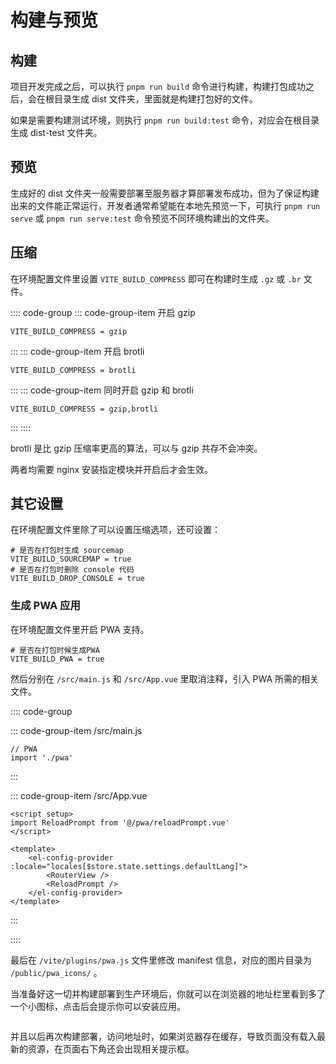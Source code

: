 # 构建与预览

## 构建

项目开发完成之后，可以执行 `pnpm run build` 命令进行构建，构建打包成功之后，会在根目录生成 dist 文件夹，里面就是构建打包好的文件。

如果是需要构建测试环境，则执行 `pnpm run build:test` 命令，对应会在根目录生成 dist-test 文件夹。

## 预览

生成好的 dist 文件夹一般需要部署至服务器才算部署发布成功，但为了保证构建出来的文件能正常运行，开发者通常希望能在本地先预览一下，可执行 `pnpm run serve` 或 `pnpm run serve:test` 命令预览不同环境构建出的文件夹。

## 压缩

在环境配置文件里设置 `VITE_BUILD_COMPRESS` 即可在构建时生成 `.gz` 或 `.br` 文件。

:::: code-group
::: code-group-item 开启 gzip
```dot:no-line-numbers
VITE_BUILD_COMPRESS = gzip
```
:::
::: code-group-item 开启 brotli
```dot:no-line-numbers
VITE_BUILD_COMPRESS = brotli
```
:::
::: code-group-item 同时开启 gzip 和 brotli
```dot:no-line-numbers
VITE_BUILD_COMPRESS = gzip,brotli
```
:::
::::

brotli 是比 gzip 压缩率更高的算法，可以与 gzip 共存不会冲突。

两者均需要 nginx 安装指定模块并开启后才会生效。

## 其它设置

在环境配置文件里除了可以设置压缩选项，还可设置：

```dot:no-line-numbers
# 是否在打包时生成 sourcemap
VITE_BUILD_SOURCEMAP = true
# 是否在打包时删除 console 代码
VITE_BUILD_DROP_CONSOLE = true
```

### 生成 PWA 应用 <Badge type="tip" text="专业版" vertical="top" />

在环境配置文件里开启 PWA 支持。

```dot:no-line-numbers
# 是否在打包时候生成PWA
VITE_BUILD_PWA = true
```

然后分别在 `/src/main.js` 和 `/src/App.vue` 里取消注释，引入 PWA 所需的相关文件。

:::: code-group

::: code-group-item /src/main.js
```js:no-line-numbers
// PWA
import './pwa'
```
:::

::: code-group-item /src/App.vue
```vue:no-line-numbers {2,8}
<script setup>
import ReloadPrompt from '@/pwa/reloadPrompt.vue'
</script>

<template>
    <el-config-provider :locale="locales[$store.state.settings.defaultLang]">
        <RouterView />
        <ReloadPrompt />
    </el-config-provider>
</template>
```
:::

::::

最后在 `/vite/plugins/pwa.js` 文件里修改 manifest 信息，对应的图片目录为 `/public/pwa_icons/` 。

当准备好这一切并构建部署到生产环境后，你就可以在浏览器的地址栏里看到多了一个小图标，点击后会提示你可以安装应用。

<p><img :src="$withBase('/pwa1.png')" /></p>

并且以后再次构建部署，访问地址时，如果浏览器存在缓存，导致页面没有载入最新的资源，在页面右下角还会出现相关提示框。

<p><img :src="$withBase('/pwa2.png')" /></p>
